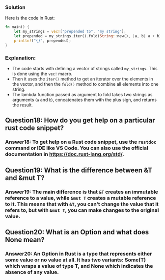 ### Solution
Here is the code in Rust:
```Rust
fn main() {
    let my_strings = vec!["prepended to", "my string"];
    let prepended = my_strings.iter().fold(String::new(), |a, b| a + b);
    println!("{}", prepended);
}
```

### Explanation:
- The code starts with defining a vector of strings called `my_strings`. This is done using the `vec!` macro.
- Then it uses the `iter()` method to get an iterator over the elements in the vector, and then the `fold()` method to combine all elements into one string. 
- The lambda function passed as argument to fold takes two strings as arguments (`a` and `b`), concatenates them with the plus sign, and returns the result.

## Question18: How do you get help on a particular rust code snippet?
### Answer18: To get help on a Rust code snippet, use the `rustdoc` command or IDE like VS Code. You can also use the official documentation in https://doc.rust-lang.org/std/.

## Question19: What is the difference between &T and &mut T?
### Answer19: The main difference is that `&T` creates an immutable reference to a value, while `&mut T` creates a mutable reference to it. This means that with `&T`, you can't change the value that it refers to, but with `&mut T`, you can make changes to the original value.

## Question20: What is an Option and what does None mean?
### Answer20: An Option in Rust is a type that represents either some value or no value at all. It has two variants: Some(T) which wraps a value of type T, and None which indicates the absence of any value.